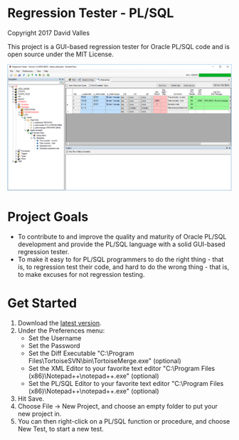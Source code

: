 # Regression Tester - PL/SQL
Copyright 2017 David Valles

This project is a GUI-based regression tester for Oracle PL/SQL code and is open source under the MIT License.

![Screenshot](https://github.com/millo-coog/rt-plsql/blob/master/files/Screenshot.png)

# Project Goals
* To contribute to and improve the quality and maturity of Oracle PL/SQL development and provide the PL/SQL language with a solid GUI-based regression tester.
* To make it easy to for PL/SQL programmers to do the right thing - that is, to regression test their code, and hard to do the wrong thing - that is, to make excuses for not regression testing.

# Get Started
1. Download the [latest version](https://github.com/millo-coog/rt-plsql/releases/latest).
1. Under the Preferences menu:
	- Set the Username
	- Set the Password
	- Set the Diff Executable "C:\Program Files\TortoiseSVN\bin\TortoiseMerge.exe" (optional)
	- Set the XML Editor to your favorite text editor "C:\Program Files (x86)\Notepad++\notepad++.exe" (optional)
	- Set the PL/SQL Editor to your favorite text editor "C:\Program Files (x86)\Notepad++\notepad++.exe" (optional)
1. Hit Save.
1. Choose File -> New Project, and choose an empty folder to put your new project in.
1. You can then right-click on a PL/SQL function or procedure, and choose New Test, to start a new test.
